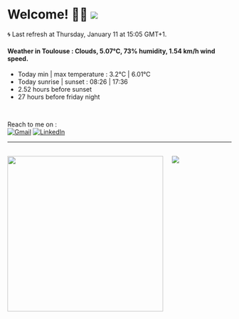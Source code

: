 # Welcome! 👋😎 <a href="https://visitorbadge.io/status?path=https%3A%2F%2Fgithub.com%2Frazmi0"><img src="https://api.visitorbadge.io/api/visitors?path=https%3A%2F%2Fgithub.com%2Frazmi0&countColor=%23dce775&style=flat" /></a>

🌀 Last refresh at Thursday, January 11 at 15:05 GMT+1. <br />
#### Weather in Toulouse : Clouds, 5.07°C, 73% humidity, 1.54 km/h wind speed.<br />
<ul>
    <li>Today min | max temperature : 3.2°C | 6.01°C</li>
    <li>Today sunrise | sunset : 08:26 | 17:36</li>
    <li>2.52 hours before sunset</li>
    <li>27 hours before friday night </li>
</ul>
<br />

Reach to me on : <br />
[![Gmail](https://img.shields.io/badge/Gmail-D14836?style=for-the-badge&logo=gmail&logoColor=white)](mailto:thomas.cuesta31@gmail.com)
[![LinkedIn](https://img.shields.io/badge/linkedin-%230077B5.svg?style=for-the-badge&logo=linkedin&logoColor=white)](https://www.linkedin.com/in/dev-web-cuesta-thomas/)

<hr /> <br />

<span>
  <img align="top" width="350" src="https://github-readme-stats.vercel.app/api?username=razmi0&show_icons=true&hide=stars,issues&theme=transparent&rank_icon=percentile&custom_title=My%20GitHub%20Stats&line_height=30&card_width=200&text_bold=false&border_radius=3.75&hide_border=false&border_color=444c56" />
  <span>&nbsp;&nbsp;&nbsp;</span>
  <img align="top" src="https://github-readme-stats.vercel.app/api/top-langs/?username=razmi0&layout=donut&theme=transparent&langs_count=5&size_weight=0.5&count_weight=0.5&border_radius=3.75&hide_border=false&border_color=444c56" />
</span>
